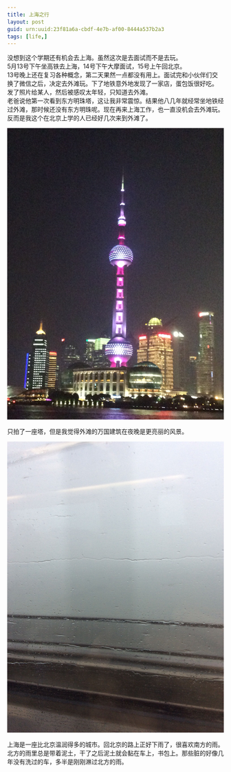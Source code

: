 ```yaml
---
title: 上海之行
layout: post
guid: urn:uuid:23f81a6a-cbdf-4e7b-af00-8444a537b2a3
tags: [life,]
---
```


没想到这个学期还有机会去上海。虽然这次是去面试而不是去玩。  
5月13号下午坐高铁去上海，14号下午大摩面试，15号上午回北京。  
13号晚上还在复习各种概念，第二天果然一点都没有用上。面试完和小伙伴们交换了微信之后，决定去外滩玩。下了地铁意外地发现了一家店，蛋包饭很好吃。  
发了照片给某人，然后被感叹太年轻，只知道去外滩。  
老爸说他第一次看到东方明珠塔，这让我非常震惊。结果他八几年就经常坐地铁经过外滩，那时候还没有东方明珠呢。现在再来上海工作，也一直没机会去外滩玩。反而是我这个在北京上学的人已经好几次来到外滩了。  

![](/media/files/2015/05/19/the-oriental-pearl-TV-tower.jpg)  

只拍了一座塔，但是我觉得外滩的万国建筑在夜晚是更亮丽的风景。

![](/media/files/2015/05/19/on-the-way.jpg)

上海是一座比北京温润得多的城市。回北京的路上正好下雨了，很喜欢南方的雨。北方的雨里总是带着泥土，干了之后泥土就会黏在车上，书包上。那些脏的好像几年没有洗过的车，多半是刚刚淋过北方的雨。

